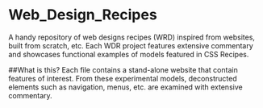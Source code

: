 # Web_Design_Recipes
A handy repository of web designs recipes (WRD) inspired from websites, built from scratch, etc.   Each WDR project features extensive commentary and showcases functional examples of models featured in CSS Recipes.

##What is this?
Each file contains a stand-alone website that contain features of interest.  From these experimental models, deconstructed elements such as navigation, menus, etc. are examined with extensive commentary. 
